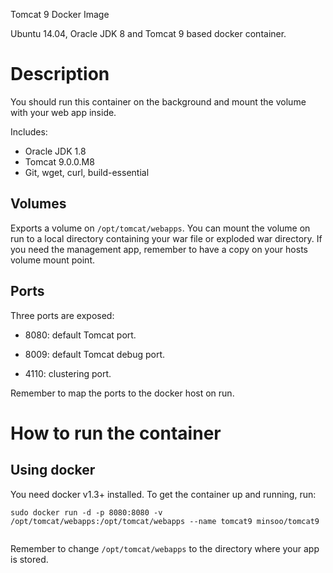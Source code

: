 Tomcat 9 Docker Image

Ubuntu 14.04, Oracle JDK 8 and Tomcat 9 based docker container.

# Description
You should run this container on the background and mount the volume with your web app inside.

Includes:

 - Oracle JDK 1.8
 - Tomcat 9.0.0.M8
 - Git, wget, curl, build-essential

## Volumes
Exports a volume on `/opt/tomcat/webapps`.
You can mount the volume on run to a local directory containing your war file or exploded war directory.
If you need the management app, remember to have a copy on your hosts volume mount point.

## Ports
Three ports are exposed:

 - 8080: default Tomcat port.

 - 8009: default Tomcat debug port.

 - 4110: clustering port.

Remember to map the ports to the docker host on run.


# How to run the container
## Using docker
You need docker v1.3+ installed. To get the container up and running, run:

```
sudo docker run -d -p 8080:8080 -v /opt/tomcat/webapps:/opt/tomcat/webapps --name tomcat9 minsoo/tomcat9
 
```
Remember to change `/opt/tomcat/webapps` to the directory where your app is stored.

